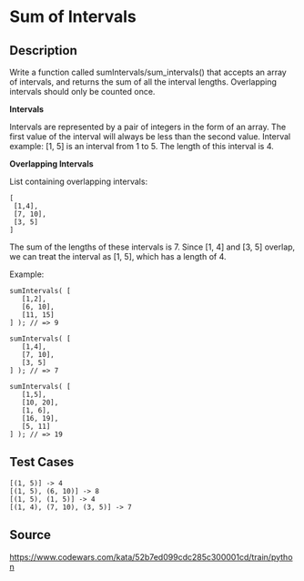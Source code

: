 # Sum of Intervals

## Description 

Write a function called sumIntervals/sum_intervals() that accepts an array of intervals, and returns the sum of all the interval lengths. Overlapping intervals should only be counted once.

**Intervals**

Intervals are represented by a pair of integers in the form of an array. The first value of the interval will always be less than the second value. Interval example: [1, 5] is an interval from 1 to 5. The length of this interval is 4.

**Overlapping Intervals**

List containing overlapping intervals:

    [
     [1,4],
     [7, 10],
     [3, 5]
    ]
   
The sum of the lengths of these intervals is 7. Since [1, 4] and [3, 5] overlap, we can treat the interval as [1, 5], which has a length of 4.

Example:

    sumIntervals( [
       [1,2],
       [6, 10],
       [11, 15]
    ] ); // => 9

    sumIntervals( [
       [1,4],
       [7, 10],
       [3, 5]
    ] ); // => 7

    sumIntervals( [
       [1,5],
       [10, 20],
       [1, 6],
       [16, 19],
       [5, 11]
    ] ); // => 19

## Test Cases

    [(1, 5)] -> 4
    [(1, 5), (6, 10)] -> 8
    [(1, 5), (1, 5)] -> 4
    [(1, 4), (7, 10), (3, 5)] -> 7
    
## Source
https://www.codewars.com/kata/52b7ed099cdc285c300001cd/train/python
